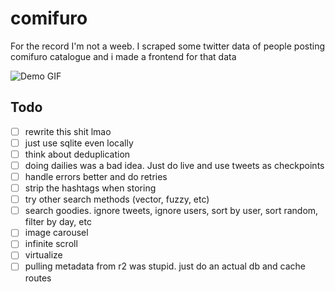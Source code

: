 # comifuro

For the record I'm not a weeb. I scraped some twitter data of people posting comifuro catalogue and i made a frontend for that data

![Demo GIF](./demo.gif)

## Todo

- [ ] rewrite this shit lmao
- [ ] just use sqlite even locally
- [ ] think about deduplication
- [ ] doing dailies was a bad idea. Just do live and use tweets as checkpoints
- [ ] handle errors better and do retries
- [ ] strip the hashtags when storing
- [ ] try other search methods (vector, fuzzy, etc)
- [ ] search goodies. ignore tweets, ignore users, sort by user, sort random, filter by day, etc
- [ ] image carousel
- [ ] infinite scroll
- [ ] virtualize
- [ ] pulling metadata from r2 was stupid. just do an actual db and cache routes
